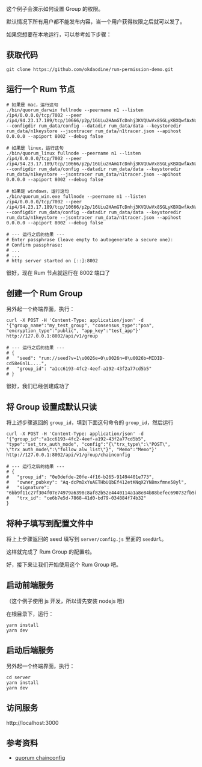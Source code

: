 这个例子会演示如何设置 Group 的权限。

默认情况下所有用户都不能发布内容，当一个用户获得权限之后就可以发了。

如果您想要在本地运行，可以参考如下步骤：

## 获取代码

```
git clone https://github.com/okdaodine/rum-permission-demo.git
```

## 运行一个 Rum 节点

```
# 如果是 mac，运行这句
./bin/quorum_darwin fullnode --peername n1 --listen /ip4/0.0.0.0/tcp/7002 --peer /ip4/94.23.17.189/tcp/10666/p2p/16Uiu2HAmGTcDnhj3KVQUwVx8SGLyKBXQwfAxNayJdEwfsnUYKK4u --configdir rum_data/config --datadir rum_data/data --keystoredir rum_data/n1keystore --jsontracer rum_data/n1tracer.json --apihost 0.0.0.0 --apiport 8002 --debug false

# 如果是 linux，运行这句
./bin/quorum_linux fullnode --peername n1 --listen /ip4/0.0.0.0/tcp/7002 --peer /ip4/94.23.17.189/tcp/10666/p2p/16Uiu2HAmGTcDnhj3KVQUwVx8SGLyKBXQwfAxNayJdEwfsnUYKK4u --configdir rum_data/config --datadir rum_data/data --keystoredir rum_data/n1keystore --jsontracer rum_data/n1tracer.json --apihost 0.0.0.0 --apiport 8002 --debug false

# 如果是 windows，运行这句
./bin/quorum_win.exe fullnode --peername n1 --listen /ip4/0.0.0.0/tcp/7002 --peer /ip4/94.23.17.189/tcp/10666/p2p/16Uiu2HAmGTcDnhj3KVQUwVx8SGLyKBXQwfAxNayJdEwfsnUYKK4u --configdir rum_data/config --datadir rum_data/data --keystoredir rum_data/n1keystore --jsontracer rum_data/n1tracer.json --apihost 0.0.0.0 --apiport 8002 --debug false

# --- 运行之后的结果 ---
# Enter passphrase (leave empty to autogenerate a secure one):
# Confirm passphrase:
# ...
# ...
# http server started on [::]:8002
```

很好，现在 Rum 节点就运行在 8002 端口了

## 创建一个 Rum Group

另外起一个终端界面，执行：

```
curl -X POST -H 'Content-Type: application/json' -d '{"group_name":"my_test_group", "consensus_type":"poa", "encryption_type":"public", "app_key":"test_app"}' http://127.0.0.1:8002/api/v1/group

# --- 运行之后的结果 ---
# {
#   "seed": "rum://seed?v=1\u0026e=0\u0026n=0\u0026b=MIDID-cdS8e6nlL....",
#   "group_id": "a1cc6193-4fc2-4eef-a192-43f2a77cd5b5"
# }
```

很好，我们已经创建成功了

## 将 Group 设置成默认只读

将上述步骤返回的 `group_id`，填到下面这句命令的 `group_id`，然后运行

```
curl -X POST -H 'Content-Type: application/json' -d '{"group_id":"a1cc6193-4fc2-4eef-a192-43f2a77cd5b5", "type":"set_trx_auth_mode", "config":"{\"trx_type\":\"POST\", \"trx_auth_mode\":\"follow_alw_list\"}", "Memo":"Memo"}' http://127.0.0.1:8002/api/v1/group/chainconfig

# --- 运行之后的结果 ---
# {
#   "group_id": "0e0defde-20fe-4f16-b265-91494401e773",
#   "owner_pubkey": "Aq-dcPmDxYuAETHbUQbEf412etKNqX2YN8mxfmne58yl",
#   "signature": "6bb9f11c27f304f07e74979a6398c8af82b52e4440114a1a8e84b88befec690732fb5b5f0c1b3e14461eac3c87bbc77de62c9d2211a34087306abf1acdfdd3e201",
#   "trx_id": "ce6b7e5d-7868-41d0-bd79-034884f74b32"
}
```

## 将种子填写到配置文件中

将上上步骤返回的 seed 填写到 `server/config.js` 里面的 `seedUrl`。

这样就完成了 Rum Group 的配置啦。

好，接下来让我们开始使用这个 Rum Group 吧。

## 启动前端服务
（这个例子使用 js 开发，所以请先安装 nodejs 哦）

在根目录下，运行：

```
yarn install
yarn dev
```

## 启动后端服务

另外起一个终端界面，执行：

```
cd server
yarn install
yarn dev
```

## 访问服务

http://localhost:3000

## 参考资料

- [quorum chainconfig](https://github.com/rumsystem/quorum/blob/main/Tutorial.md#test-chainconfig)